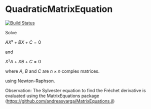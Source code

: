 # QuadraticMatrixEquation

[![Build Status](https://github.com/eduardobarplenz@gmail.com/QuadraticMatrixEquation/actions/workflows/CI.yml/badge.svg?branch=main)](https://github.com/eduardobarplenz@gmail.com/QuadraticMatrixEquation/actions/workflows/CI.yml?query=branch%3Amain)

Solve 

$AX² + BX + C = 0$

and

$X²A + XB + C = 0$

where $A$, $B$ and $C$ are $n \times n$ complex matrices.

using Newton-Raphson.

Observation: The Sylvester equation to find the Fréchet derivative is evaluated using the MatrixEquations package (https://github.com/andreasvarga/MatrixEquations.jl)
